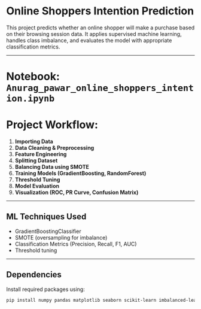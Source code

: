 # Online Shoppers Intention Prediction

This project predicts whether an online shopper will make a purchase based on their browsing session data. It applies supervised machine learning, handles class imbalance, and evaluates the model with appropriate classification metrics.

---

# Notebook: `Anurag_pawar_online_shoppers_intention.ipynb`

# Project Workflow:

1. **Importing Data**
2. **Data Cleaning & Preprocessing**
3. **Feature Engineering**
4. **Splitting Dataset**
5. **Balancing Data using SMOTE**
6. **Training Models (GradientBoosting, RandomForest)**
8. **Threshold Tuning**
9. **Model Evaluation**
10. **Visualization (ROC, PR Curve, Confusion Matrix)**

---

## ML Techniques Used

- GradientBoostingClassifier
- SMOTE (oversampling for imbalance)
- Classification Metrics (Precision, Recall, F1, AUC)
- Threshold tuning

---

## Dependencies

Install required packages using:

```bash
pip install numpy pandas matplotlib seaborn scikit-learn imbalanced-learn
